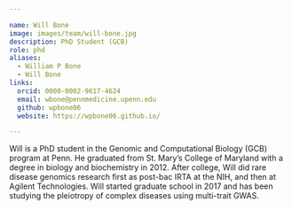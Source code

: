 ```yaml
---

name: Will Bone
image: images/team/will-bone.jpg
description: PhD Student (GCB)
role: phd
aliases:
  - William P Bone
  - Will Bone
links:
  orcid: 0000-0002-9617-4624
  email: wbone@pennmedicine.upenn.edu
  github: wpbone06
  website: https://wpbone06.github.io/

---
```


Will is a PhD student in the Genomic and Computational Biology (GCB) program at Penn. He graduated from St. Mary’s College of Maryland with a degree in biology and biochemistry in 2012. After college, Will did rare disease genomics research first as post-bac IRTA at the NIH, and then at Agilent Technologies. Will started graduate school in 2017 and has been studying the pleiotropy of complex diseases using multi-trait GWAS.
